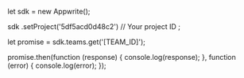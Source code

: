 let sdk = new Appwrite();

sdk
    .setProject('5df5acd0d48c2') // Your project ID
;

let promise = sdk.teams.get('[TEAM_ID]');

promise.then(function (response) {
    console.log(response);
}, function (error) {
    console.log(error);
});